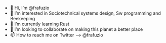- 👋 Hi, I’m @frafuzio
- 👀 I’m interested in Sociotechnical systems design, Sw programming and Beekeeping
- 🌱 I’m currently learning Rust
- 💞️ I’m looking to collaborate on making this planet a better place
- 📫 How to reach me on Twitter --> @frafuzio

<!---
frafuzio/frafuzio is a ✨ special ✨ repository because its `README.md` (this file) appears on your GitHub profile.
You can click the Preview link to take a look at your changes.
--->
